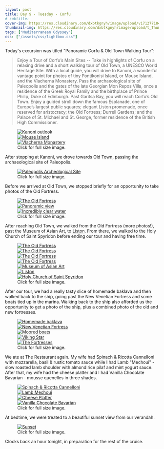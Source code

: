 ```yaml
---
layout: post
title: Day 9 - Tuesday - Corfu
# subtitle: 
cover-img: https://res.cloudinary.com/dxbtkgnyh/image/upload/v1712771847/2024-viking-mediterranean-odyssey/naples-to-corfu_n9bfxt.png
thumbnail-img: https://res.cloudinary.com/dxbtkgnyh/image/upload/t_Thumbnail/v1712771847/2024-viking-mediterranean-odyssey/naples-to-corfu_n9bfxt.png
tags: ["Mediterranean Odyssey"]
css: ["/assets/css/lightbox.css"]
---
```


Today's excursion was titled "Panoramic Corfu & Old Town Walking Tour":

> Enjoy a Tour of Corfu’s Main Sites -- Take in highlights of Corfu on a relaxing drive and a short walking tour of Old Town, a UNESCO World Heritage Site. With a local guide, you will drive to Kanoni, a wonderful vantage point for photos of tiny Pontikonisi Island, or Mouse Island, and the Vlacherna Monastery. Pass the archaeological site of Paleopolis and the gates of the late Georgian Mon Repos Villa, once a residence of the Greek Royal Family and the birthplace of Prince Philip, Duke of Edinburgh. Past Garitsa Bay, you will reach Corfu’s Old Town. Enjoy a guided stroll down the famous Esplanade, one of Europe’s largest public squares; elegant Liston promenade, once reserved for aristocracy; the Old Fortress; Durrell Gardens; and the Palace of St. Michael and St. George, former residence of the British High Commissioner.

<figure>
    <div class="d-flex flex-row flex-wrap" style="gap: 5px">
        <div class="p-2">
            <a href="https://res.cloudinary.com/dxbtkgnyh/image/upload/v1712751118/2024-viking-mediterranean-odyssey/PXL_20240409_070716997.PANO_kjhxyb.jpg"
                data-lightbox="tour1" data-title="Kanoni outlook">
                <img src="https://res.cloudinary.com/dxbtkgnyh/image/upload/t_Thumbnail/v1712751118/2024-viking-mediterranean-odyssey/PXL_20240409_070716997.PANO_kjhxyb.jpg"
                    alt="Kanoni outlook">
            </a>
        </div>
        <div class="p-2">
            <a href="https://res.cloudinary.com/dxbtkgnyh/image/upload/v1712751458/2024-viking-mediterranean-odyssey/PXL_20240409_070643970_fvr8t4.jpg"
                data-lightbox="tour1" data-title="Mouse Island">
                <img src="https://res.cloudinary.com/dxbtkgnyh/image/upload/t_Thumbnail/v1712751458/2024-viking-mediterranean-odyssey/PXL_20240409_070643970_fvr8t4.jpg"
                    alt="Mouse Island">
            </a>
        </div>
        <div class="p-2">
            <a href="https://res.cloudinary.com/dxbtkgnyh/image/upload/v1712751461/2024-viking-mediterranean-odyssey/PXL_20240409_070634701_puukay.jpg"
                data-lightbox="tour1" data-title="Vlacherna Monastery">
                <img src="https://res.cloudinary.com/dxbtkgnyh/image/upload/t_Thumbnail/v1712751461/2024-viking-mediterranean-odyssey/PXL_20240409_070634701_puukay.jpg"
                    alt="Vlacherna Monastery">
            </a>
        </div>
    </div>
    <figcaption>Click for full size image.</figcaption>
</figure>

After stopping at Kanoni, we drove towards Old Town, passing the archaeological site of Paleopolis.

<figure>
    <div class="d-flex flex-row flex-wrap" style="gap: 5px">
        <div class="p-2">
            <a href="https://res.cloudinary.com/dxbtkgnyh/image/upload/v1712753800/2024-viking-mediterranean-odyssey/PXL_20240409_072719255.MP_ka5usy.jpg"
                data-lightbox="tour2" data-title="Paleopolis Archeological Site">
                <img src="https://res.cloudinary.com/dxbtkgnyh/image/upload/t_Thumbnail/v1712753800/2024-viking-mediterranean-odyssey/PXL_20240409_072719255.MP_ka5usy.jpg"
                    alt="Paleopolis Archeological Site">
            </a>
        </div>
    </div>
    <figcaption>Click for full size image.</figcaption>
</figure>

Before we arrived at Old Town, we stopped briefly for an opportunity to take photos of the Old Fortress.

<figure>
    <div class="d-flex flex-row flex-wrap" style="gap: 5px">
        <div class="p-2">
            <a href="https://res.cloudinary.com/dxbtkgnyh/image/upload/v1712751631/2024-viking-mediterranean-odyssey/PXL_20240409_073047437_e1ykpz.jpg"
                data-lightbox="tour3" data-title="The Old Fortress">
                <img src="https://res.cloudinary.com/dxbtkgnyh/image/upload/t_Thumbnail/v1712751631/2024-viking-mediterranean-odyssey/PXL_20240409_073047437_e1ykpz.jpg"
                    alt="The Old Fortress">
            </a>
        </div>
        <div class="p-2">
            <a href="https://res.cloudinary.com/dxbtkgnyh/image/upload/v1712751608/2024-viking-mediterranean-odyssey/PXL_20240409_073118506.PANO_he8wcs.jpg"
                data-lightbox="tour3" data-title="Panoramic view">
                <img src="https://res.cloudinary.com/dxbtkgnyh/image/upload/t_Thumbnail/v1712751608/2024-viking-mediterranean-odyssey/PXL_20240409_073118506.PANO_he8wcs.jpg"
                    alt="Panoramic view">
            </a>
        </div>
        <div class="p-2">
            <a href="https://res.cloudinary.com/dxbtkgnyh/image/upload/v1712753939/2024-viking-mediterranean-odyssey/PXL_20240409_073201352_j2winj.jpg"
                data-lightbox="tour3" data-title="Incredibly clear water">
                <img src="https://res.cloudinary.com/dxbtkgnyh/image/upload/t_Thumbnail/v1712753939/2024-viking-mediterranean-odyssey/PXL_20240409_073201352_j2winj.jpg"
                    alt="Incredibly clear water">
            </a>
        </div>
    </div>
    <figcaption>Click for full size image.</figcaption>
</figure>

After reaching Old Town, we walked from the Old Fortress (more photos!), past the Museum of Asian Art, to [Liston](https://en.wikipedia.org/wiki/Liston_(Corfu)). From there, we walked to the Holy Church of Saint Spyridon before ending our tour and having free time.

<figure>
    <div class="d-flex flex-row flex-wrap" style="gap: 5px">
        <div class="p-2">
            <a href="https://res.cloudinary.com/dxbtkgnyh/image/upload/v1712753199/2024-viking-mediterranean-odyssey/PXL_20240409_074103736.MP_bfniut.jpg"
                data-lightbox="tour4" data-title="The Old Fortress">
                <img src="https://res.cloudinary.com/dxbtkgnyh/image/upload/t_Thumbnail/v1712753199/2024-viking-mediterranean-odyssey/PXL_20240409_074103736.MP_bfniut.jpg"
                    alt="The Old Fortress">
            </a>
        </div>
        <div class="p-2">
            <a href="https://res.cloudinary.com/dxbtkgnyh/image/upload/v1712753194/2024-viking-mediterranean-odyssey/PXL_20240409_074123868_p04ht2.jpg"
                data-lightbox="tour4" data-title="The Old Fortress">
                <img src="https://res.cloudinary.com/dxbtkgnyh/image/upload/t_Thumbnail/v1712753194/2024-viking-mediterranean-odyssey/PXL_20240409_074123868_p04ht2.jpg"
                    alt="The Old Fortress">
            </a>
        </div>
        <div class="p-2">
            <a href="https://res.cloudinary.com/dxbtkgnyh/image/upload/v1712753385/2024-viking-mediterranean-odyssey/PXL_20240409_074207656.MP_ovlt3v.jpg"
                data-lightbox="tour4" data-title="The Old Fortress">
                <img src="https://res.cloudinary.com/dxbtkgnyh/image/upload/t_Thumbnail/v1712753385/2024-viking-mediterranean-odyssey/PXL_20240409_074207656.MP_ovlt3v.jpg"
                    alt="The Old Fortress">
            </a>
        </div>
        <div class="p-2">
            <a href="https://res.cloudinary.com/dxbtkgnyh/image/upload/v1712752067/2024-viking-mediterranean-odyssey/PXL_20240409_074356171_eaaga6.jpg"
                data-lightbox="tour4" data-title="The Old Fortress">
                <img src="https://res.cloudinary.com/dxbtkgnyh/image/upload/t_Thumbnail/v1712752067/2024-viking-mediterranean-odyssey/PXL_20240409_074356171_eaaga6.jpg"
                    alt="The Old Fortress">
            </a>
        </div>
        <div class="p-2">
            <a href="https://res.cloudinary.com/dxbtkgnyh/image/upload/v1712752634/2024-viking-mediterranean-odyssey/PXL_20240409_080333373_ihb6gz.jpg"
                data-lightbox="tour4" data-title="Museum of Asian Art">
                <img src="https://res.cloudinary.com/dxbtkgnyh/image/upload/t_Thumbnail/v1712752634/2024-viking-mediterranean-odyssey/PXL_20240409_080333373_ihb6gz.jpg"
                    alt="Museum of Asian Art">
            </a>
        </div>
        <div class="p-2">
            <a href="https://res.cloudinary.com/dxbtkgnyh/image/upload/v1712753635/2024-viking-mediterranean-odyssey/PXL_20240409_081040579.MP_fkelnj.jpg"
                data-lightbox="tour4" data-title="Liston">
                <img src="https://res.cloudinary.com/dxbtkgnyh/image/upload/t_Thumbnail/v1712753635/2024-viking-mediterranean-odyssey/PXL_20240409_081040579.MP_fkelnj.jpg"
                    alt="Liston">
            </a>
        </div>
        <div class="p-2">
            <a href="https://res.cloudinary.com/dxbtkgnyh/image/upload/v1712753599/2024-viking-mediterranean-odyssey/PXL_20240409_081553955.MP_rhp5zo.jpg"
                data-lightbox="tour4" data-title="Holy Church of Saint Spyridon">
                <img alt="Holy Church of Saint Spyridon"
                    src="https://res.cloudinary.com/dxbtkgnyh/image/upload/t_Thumbnail/v1712753599/2024-viking-mediterranean-odyssey/PXL_20240409_081553955.MP_rhp5zo.jpg">
            </a>
        </div>
    </div>
    <figcaption>Click for full size image.</figcaption>
</figure>

After our tour, we had a really tasty slice of homemade baklava and then walked back to the ship, going past the New Venetian Fortress and some boats tied up in the marina. Walking back to the ship also afforded us the opportunity to get a photo of the ship, plus a combined photo of the old and new fortresses.

<figure>
    <div class="d-flex flex-row flex-wrap" style="gap: 5px">
        <div class="p-2">
            <a href="https://res.cloudinary.com/dxbtkgnyh/image/upload/v1712752880/2024-viking-mediterranean-odyssey/PXL_20240409_085453398.PORTRAIT_cheald.jpg"
                data-lightbox="tour5" data-title="Homemade baklava">
                <img src="https://res.cloudinary.com/dxbtkgnyh/image/upload/t_Thumbnail/v1712752880/2024-viking-mediterranean-odyssey/PXL_20240409_085453398.PORTRAIT_cheald.jpg"
                    alt="Homemade baklava">
            </a>
        </div>
        <div class="p-2">
            <a href="https://res.cloudinary.com/dxbtkgnyh/image/upload/v1712752898/2024-viking-mediterranean-odyssey/PXL_20240409_090754423_ovvvra.jpg"
                data-lightbox="tour5" data-title="New Venetian Fortress">
                <img src="https://res.cloudinary.com/dxbtkgnyh/image/upload/t_Thumbnail/v1712752898/2024-viking-mediterranean-odyssey/PXL_20240409_090754423_ovvvra.jpg"
                    alt="New Venetian Fortress">
            </a>
        </div>
        <div class="p-2">
            <a href="https://res.cloudinary.com/dxbtkgnyh/image/upload/v1712753020/2024-viking-mediterranean-odyssey/PXL_20240409_091311594_echidz.jpg"
                data-lightbox="tour5" data-title="Moored boats">
                <img src="https://res.cloudinary.com/dxbtkgnyh/image/upload/t_Thumbnail/v1712753020/2024-viking-mediterranean-odyssey/PXL_20240409_091311594_echidz.jpg"
                    alt="Moored boats">
            </a>
        </div>
        <div class="p-2">
            <a href="https://res.cloudinary.com/dxbtkgnyh/image/upload/v1712753425/2024-viking-mediterranean-odyssey/PXL_20240409_093404262.MP_m1chp4.jpg"
                data-lightbox="tour5" data-title="Viking Star">
                <img src="https://res.cloudinary.com/dxbtkgnyh/image/upload/t_Thumbnail/v1712753425/2024-viking-mediterranean-odyssey/PXL_20240409_093404262.MP_m1chp4.jpg"
                    alt="Viking Star">
            </a>
        </div>
        <div class="p-2">
            <a href="https://res.cloudinary.com/dxbtkgnyh/image/upload/v1712753388/2024-viking-mediterranean-odyssey/PXL_20240409_095155874.MP_j12je0.jpg"
                data-lightbox="tour5" data-title="The Fortresses">
                <img src="https://res.cloudinary.com/dxbtkgnyh/image/upload/t_Thumbnail/v1712753388/2024-viking-mediterranean-odyssey/PXL_20240409_095155874.MP_j12je0.jpg"
                    alt="The Fortresses">
            </a>
        </div>
    </div>
    <figcaption>Click for full size image.</figcaption>
</figure>

We ate at The Restaurant again. My wife had Spinach & Ricotta Cannelloni with mozzarella, basil & rustic tomato sauce while I had Lamb "Mechoui" - slow roasted lamb shoulder with almond rice pilaf and mint yogurt sauce. After that, my wife had the cheese platter and I had Vanilla Chocolate Bavarian - mousse quenelles in three shades.

<figure>
    <div class="d-flex flex-row flex-wrap" style="gap: 5px">
        <div class="p-2">
            <a href="https://res.cloudinary.com/dxbtkgnyh/image/upload/v1712753132/2024-viking-mediterranean-odyssey/PXL_20240409_163755929.PORTRAIT.ORIGINAL_ovho25.jpg"
                data-lightbox="dinner" data-title="Spinach & Ricotta Cannelloni">
                <img src="https://res.cloudinary.com/dxbtkgnyh/image/upload/t_Thumbnail/v1712753132/2024-viking-mediterranean-odyssey/PXL_20240409_163755929.PORTRAIT.ORIGINAL_ovho25.jpg"
                    alt="Spinach & Ricotta Cannelloni">
            </a>
        </div>
        <div class="p-2">
            <a href="https://res.cloudinary.com/dxbtkgnyh/image/upload/v1712753123/2024-viking-mediterranean-odyssey/PXL_20240409_163802527.PORTRAIT.ORIGINAL_cjtnd8.jpg"
                data-lightbox="dinner" data-title="Lamb Mechoui">
                <img src="https://res.cloudinary.com/dxbtkgnyh/image/upload/t_Thumbnail/v1712753123/2024-viking-mediterranean-odyssey/PXL_20240409_163802527.PORTRAIT.ORIGINAL_cjtnd8.jpg"
                    alt="Lamb Mechoui">
            </a>
        </div>
        <div class="p-2">
            <a href="https://res.cloudinary.com/dxbtkgnyh/image/upload/v1712753127/2024-viking-mediterranean-odyssey/PXL_20240409_170734828.PORTRAIT.ORIGINAL_mjrrf2.jpg"
                data-lightbox="dinner" data-title="Cheese Platter">
                <img src="https://res.cloudinary.com/dxbtkgnyh/image/upload/t_Thumbnail/v1712753127/2024-viking-mediterranean-odyssey/PXL_20240409_170734828.PORTRAIT.ORIGINAL_mjrrf2.jpg"
                    alt="Cheese Platter">
            </a>
        </div>
        <div class="p-2">
            <a href="https://res.cloudinary.com/dxbtkgnyh/image/upload/v1712765522/2024-viking-mediterranean-odyssey/PXL_20240409_170739628.PORTRAIT.ORIGINAL_lnbsyl.jpg"
                data-lightbox="dinner" data-title="Vanilla Chocolate Bavarian">
                <img src="https://res.cloudinary.com/dxbtkgnyh/image/upload/t_Thumbnail/v1712765522/2024-viking-mediterranean-odyssey/PXL_20240409_170739628.PORTRAIT.ORIGINAL_lnbsyl.jpg"
                    alt="Vanilla Chocolate Bavarian">
            </a>
        </div>
    </div>
    <figcaption>Click for full size image.</figcaption>
</figure>

At bedtime, we were treated to a beautiful sunset view from our verandah.

<figure>
    <div class="d-flex flex-row flex-wrap" style="gap: 5px">
        <div class="p-2">
            <a href="https://res.cloudinary.com/dxbtkgnyh/image/upload/v1712751212/2024-viking-mediterranean-odyssey/PXL_20240409_173628605.NIGHT_nppla4.jpg"
                data-lightbox="sunset" data-title="Sunset">
                <img src="https://res.cloudinary.com/dxbtkgnyh/image/upload/t_Thumbnail/v1712751212/2024-viking-mediterranean-odyssey/PXL_20240409_173628605.NIGHT_nppla4.jpg"
                    alt="Sunset">
            </a>
        </div>
    </div>
    <figcaption>Click for full size image.</figcaption>
</figure>

Clocks back an hour tonight, in preparation for the rest of the cruise.

<script src="/assets/js/lightbox-plus-jquery.js"></script>
